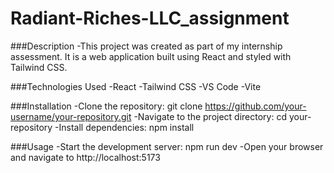 ﻿# Radiant-Riches-LLC_assignment
###Description
-This project was created as part of my internship assessment. It is a web application built using React and styled with Tailwind CSS.

###Technologies Used
-React
-Tailwind CSS
-VS Code
-Vite

###Installation
-Clone the repository: git clone https://github.com/your-username/your-repository.git
-Navigate to the project directory: cd your-repository
-Install dependencies: npm install

###Usage
-Start the development server: npm run dev
-Open your browser and navigate to http://localhost:5173
